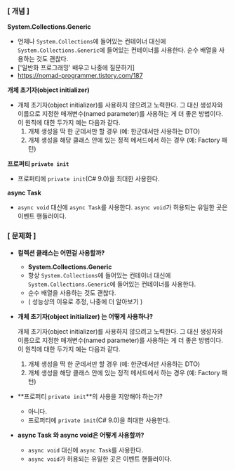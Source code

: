 ### [ 개념 ]

**System.Collections.Generic**

* 언제나 `System.Collections`에 들어있는 컨테이너 대신에 `System.Collections.Generic`에 들어있는 컨테이너를 사용한다. 순수 배열을 사용하는 것도 괜찮다.
* ['일반화 프로그래밍' 배우고 나중에 질문하기] 
* https://nomad-programmer.tistory.com/187



**개체 초기자(object initializer)**

* 개체 초기자(object initializer)를 사용하지 않으려고 노력한다. 그 대신 생성자와 이름으로 지정한 매개변수(named parameter)를 사용하는 게 더 좋은 방법이다. 이 원칙에 대한 두가지 예는 다음과 같다.
  1. 개체 생성을 딱 한 군데서만 할 경우 (예: 한군데서만 사용하는 DTO)
  2. 개체 생성을 해당 클래스 안에 있는 정적 메서드에서 하는 경우 (예: Factory 패턴)



**프로퍼티 `private init`**

* 프로퍼티에 `private init`(C# 9.0)을 최대한 사용한다.



**async Task**

* `async void` 대신에 `async Task`를 사용한다. `async void`가 허용되는 유일한 곳은 이벤트 핸들러이다.







### [ 문제화 ]

* **컬렉션 클래스는 어떤걸 사용할까?**
  * **System.Collections.Generic**
  * 항상 `System.Collections`에 들어있는 컨테이너 대신에 `System.Collections.Generic`에 들어있는 컨테이너를 사용한다. 
  * 순수 배열을 사용하는 것도 괜찮다.
  * ( 성능상의 이유로 추정, 나중에 더 알아보기 )



* **개체 초기자(object initializer) 는 어떻게 사용하나?**

  개체 초기자(object initializer)를 사용하지 않으려고 노력한다. 그 대신 생성자와 이름으로 지정한 매개변수(named parameter)를 사용하는 게 더 좋은 방법이다. 이 원칙에 대한 두가지 예는 다음과 같다.

  1. 개체 생성을 딱 한 군데서만 할 경우 (예: 한군데서만 사용하는 DTO)
  2. 개체 생성을 해당 클래스 안에 있는 정적 메서드에서 하는 경우 (예: Factory 패턴)



* **프로퍼티 `private init`**의 사용을 지양해야 하는가? 
  * 아니다.
  * 프로퍼티에 `private init`(C# 9.0)을 최대한 사용한다.



* **async Task 와 async void은 어떻게 사용할까?**
  * `async void` 대신에 `async Task`를 사용한다. 
  * `async void`가 허용되는 유일한 곳은 이벤트 핸들러이다.
